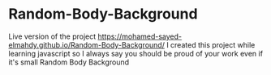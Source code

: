 # Random-Body-Background
Live version of the project https://mohamed-sayed-elmahdy.github.io/Random-Body-Background/
I created this project while learning javascript so I always say you should be proud of your work even if it's small 
Random Body Background
